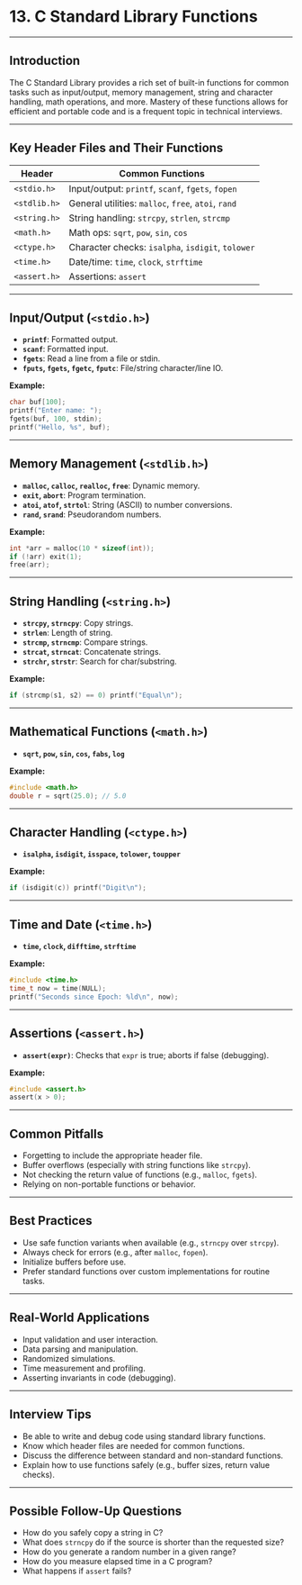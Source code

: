 # 13. C Standard Library Functions

---

## Introduction

The C Standard Library provides a rich set of built-in functions for common tasks such as input/output, memory management, string and character handling, math operations, and more. Mastery of these functions allows for efficient and portable code and is a frequent topic in technical interviews.

---

## Key Header Files and Their Functions

| Header         | Common Functions                                       |
|----------------|-------------------------------------------------------|
| `<stdio.h>`    | Input/output: `printf`, `scanf`, `fgets`, `fopen`    |
| `<stdlib.h>`   | General utilities: `malloc`, `free`, `atoi`, `rand`  |
| `<string.h>`   | String handling: `strcpy`, `strlen`, `strcmp`        |
| `<math.h>`     | Math ops: `sqrt`, `pow`, `sin`, `cos`                |
| `<ctype.h>`    | Character checks: `isalpha`, `isdigit`, `tolower`    |
| `<time.h>`     | Date/time: `time`, `clock`, `strftime`               |
| `<assert.h>`   | Assertions: `assert`                                 |

---

## Input/Output (`<stdio.h>`)

- **`printf`**: Formatted output.
- **`scanf`**: Formatted input.
- **`fgets`**: Read a line from a file or stdin.
- **`fputs`, `fgets`, `fgetc`, `fputc`**: File/string character/line IO.

**Example:**
```c
char buf[100];
printf("Enter name: ");
fgets(buf, 100, stdin);
printf("Hello, %s", buf);
```

---

## Memory Management (`<stdlib.h>`)

- **`malloc`, `calloc`, `realloc`, `free`**: Dynamic memory.
- **`exit`, `abort`**: Program termination.
- **`atoi`, `atof`, `strtol`**: String (ASCII) to number conversions.
- **`rand`, `srand`**: Pseudorandom numbers.

**Example:**
```c
int *arr = malloc(10 * sizeof(int));
if (!arr) exit(1);
free(arr);
```

---

## String Handling (`<string.h>`)

- **`strcpy`, `strncpy`**: Copy strings.
- **`strlen`**: Length of string.
- **`strcmp`, `strncmp`**: Compare strings.
- **`strcat`, `strncat`**: Concatenate strings.
- **`strchr`, `strstr`**: Search for char/substring.

**Example:**
```c
if (strcmp(s1, s2) == 0) printf("Equal\n");
```

---

## Mathematical Functions (`<math.h>`)

- **`sqrt`, `pow`, `sin`, `cos`, `fabs`, `log`**

**Example:**
```c
#include <math.h>
double r = sqrt(25.0); // 5.0
```

---

## Character Handling (`<ctype.h>`)

- **`isalpha`, `isdigit`, `isspace`, `tolower`, `toupper`**

**Example:**
```c
if (isdigit(c)) printf("Digit\n");
```

---

## Time and Date (`<time.h>`)

- **`time`, `clock`, `difftime`, `strftime`**

**Example:**
```c
#include <time.h>
time_t now = time(NULL);
printf("Seconds since Epoch: %ld\n", now);
```

---

## Assertions (`<assert.h>`)

- **`assert(expr)`**: Checks that `expr` is true; aborts if false (debugging).

**Example:**
```c
#include <assert.h>
assert(x > 0);
```

---

## Common Pitfalls

- Forgetting to include the appropriate header file.
- Buffer overflows (especially with string functions like `strcpy`).
- Not checking the return value of functions (e.g., `malloc`, `fgets`).
- Relying on non-portable functions or behavior.

---

## Best Practices

- Use safe function variants when available (e.g., `strncpy` over `strcpy`).
- Always check for errors (e.g., after `malloc`, `fopen`).
- Initialize buffers before use.
- Prefer standard functions over custom implementations for routine tasks.

---

## Real-World Applications

- Input validation and user interaction.
- Data parsing and manipulation.
- Randomized simulations.
- Time measurement and profiling.
- Asserting invariants in code (debugging).

---

## Interview Tips

- Be able to write and debug code using standard library functions.
- Know which header files are needed for common functions.
- Discuss the difference between standard and non-standard functions.
- Explain how to use functions safely (e.g., buffer sizes, return value checks).

---

## Possible Follow-Up Questions

- How do you safely copy a string in C?
- What does `strncpy` do if the source is shorter than the requested size?
- How do you generate a random number in a given range?
- How do you measure elapsed time in a C program?
- What happens if `assert` fails?
